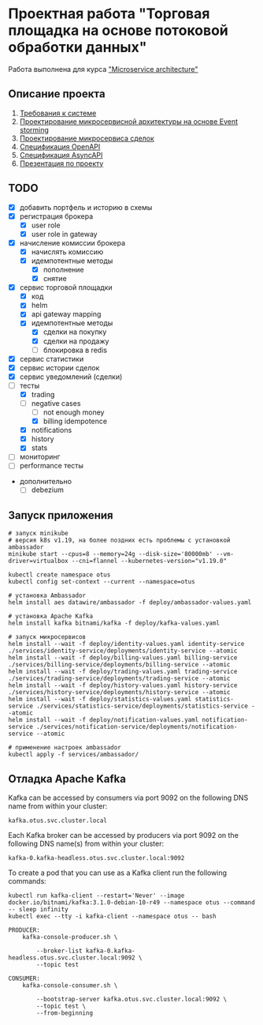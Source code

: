 # Проектная работа "Торговая площадка на основе потоковой обработки данных"

Работа выполнена для курса ["Microservice architecture"](https://otus.ru/lessons/microservice-architecture/)

## Описание проекта

1. [Требования к системе](docs/01_requirements.md)
2. [Проектирование микросервисной архитектуры на основе Event storming](docs/02_design.md)
3. [Проектирование микросервиса сделок](docs/03_trading_design.md)
4. [Спецификация OpenAPI](docs/public-api.yaml)
5. [Спецификация AsyncAPI](docs/async-api.yaml)
6. [Презентация по проекту](https://docs.google.com/presentation/d/1KrmSC7teapaxYjeN1FhxTqiPeEEtaix5PytTRu5WEwI/edit?usp=sharing)

## TODO

* [x] добавить портфель и историю в схемы
* [x] регистрация брокера
  * [x] user role
  * [x] user role in gateway
* [x] начисление комиссии брокера
  * [x] начислять комиссию
  * [x] идемпотентные методы
    * [x] пополнение
    * [x] снятие
* [x] сервис торговой площадки
  * [x] код
  * [x] helm
  * [x] api gateway mapping
  * [x] идемпотентные методы
    * [x] сделки на покупку
    * [x] сделки на продажу
    * [ ] блокировка в redis
* [x] сервис статистики
* [x] сервис истории сделок
* [x] сервис уведомлений (сделки)
* [ ] тесты
  * [x] trading
  * [ ] negative cases 
    * [ ] not enough money
    * [x] billing idempotence
  * [x] notifications
  * [x] history
  * [x] stats
* [ ] мониторинг
* [ ] performance тесты

* дополнительно
  * [ ] debezium

## Запуск приложения

```shell
# запуск minikube
# версия k8s v1.19, на более поздних есть проблемы с установкой ambassador
minikube start --cpus=8 --memory=24g --disk-size='80000mb' --vm-driver=virtualbox --cni=flannel --kubernetes-version="v1.19.0"

kubectl create namespace otus
kubectl config set-context --current --namespace=otus

# установка Ambassador
helm install aes datawire/ambassador -f deploy/ambassador-values.yaml

# установка Apache Kafka
helm install kafka bitnami/kafka -f deploy/kafka-values.yaml

# запуск микросервисов
helm install --wait -f deploy/identity-values.yaml identity-service ./services/identity-service/deployments/identity-service --atomic
helm install --wait -f deploy/billing-values.yaml billing-service ./services/billing-service/deployments/billing-service --atomic
helm install --wait -f deploy/trading-values.yaml trading-service ./services/trading-service/deployments/trading-service --atomic
helm install --wait -f deploy/history-values.yaml history-service ./services/history-service/deployments/history-service --atomic
helm install --wait -f deploy/statistics-values.yaml statistics-service ./services/statistics-service/deployments/statistics-service --atomic
helm install --wait -f deploy/notification-values.yaml notification-service ./services/notification-service/deployments/notification-service --atomic

# применение настроек ambassador
kubectl apply -f services/ambassador/
```

## Отладка Apache Kafka

Kafka can be accessed by consumers via port 9092 on the following DNS name from within your cluster:

    kafka.otus.svc.cluster.local

Each Kafka broker can be accessed by producers via port 9092 on the following DNS name(s) from within your cluster:

    kafka-0.kafka-headless.otus.svc.cluster.local:9092

To create a pod that you can use as a Kafka client run the following commands:

    kubectl run kafka-client --restart='Never' --image docker.io/bitnami/kafka:3.1.0-debian-10-r49 --namespace otus --command -- sleep infinity
    kubectl exec --tty -i kafka-client --namespace otus -- bash

    PRODUCER:
        kafka-console-producer.sh \
            
            --broker-list kafka-0.kafka-headless.otus.svc.cluster.local:9092 \
            --topic test

    CONSUMER:
        kafka-console-consumer.sh \
            
            --bootstrap-server kafka.otus.svc.cluster.local:9092 \
            --topic test \
            --from-beginning
